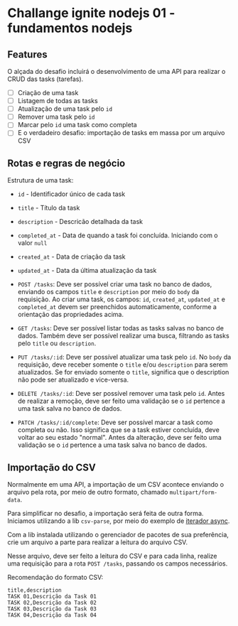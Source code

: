 # Challange ignite nodejs 01 - fundamentos nodejs

## Features

O alçada do desafio incluirá o desenvolvimento de uma API para realizar o CRUD das tasks (tarefas).

- [ ] Criação de uma task
- [ ] Listagem de todas as tasks
- [ ] Atualização de uma task pelo `id`
- [ ] Remover uma task pelo `id`
- [ ] Marcar pelo `id` uma task como completa
- [ ] E o verdadeiro desafio: importação de tasks em massa por um arquivo CSV

## Rotas e regras de negócio

Estrutura de uma task:

- `id` - Identificador único de cada task
- `title` - Título da task
- `description` - Descricão detalhada da task
- `completed_at` - Data de quando a task foi concluída. Iniciando com o valor `null`
- `created_at` - Data de criação da task
- `updated_at` - Data da última atualização da task

- `POST /tasks`: Deve ser possível criar uma task no banco de dados, enviando os campos `title` e `description` por meio do `body` da requisição. Ao criar uma task, os campos: `id`, `created_at`, `updated_at` e `completed_at` devem ser preenchidos automaticamente, conforme a orientação das propriedades acima.
- `GET /tasks`: Deve ser possível listar todas as tasks salvas no banco de dados. Também deve ser possível realizar uma busca, filtrando as tasks pelo `title` ou `description`.
- `PUT /tasks/:id`: Deve ser possível atualizar uma task pelo `id`. No `body` da requisição, deve receber somente o `title` e/ou `description` para serem atualizados. Se for enviado somente o `title`, significa que o description não pode ser atualizado e vice-versa.
- `DELETE /tasks/:id`: Deve ser possível remover uma task pelo `id`. Antes de realizar a remoção, deve ser feito uma validação se o `id` pertence a uma task salva no banco de dados.
- `PATCH /tasks/:id/complete`: Deve ser possível marcar a task como completa ou não. Isso significa que se a task estiver concluída, deve voltar ao seu estado "normal". Antes da alteração, deve ser feito uma validação se o `id` pertence a uma task salva no banco de dados.

## Importação do CSV

Normalmente em uma API, a importação de um CSV acontece enviando o arquivo pela rota, por meio de outro formato, chamado `multipart/form-data`.

Para simplificar no desafio, a importação será feita de outra forma. Iniciamos utilizando a lib `csv-parse`, por meio do exemplo de [iterador async](https://csv.js.org/parse/api/async_iterator/).

Com a lib instalada utilizando o gerenciador de pacotes de sua preferência, crie um arquivo a parte para realizar a leitura do arquivo CSV.

Nesse arquivo, deve ser feito a leitura do CSV e para cada linha, realize uma requisição para a rota `POST /tasks`, passando os campos necessários.

Recomendação do formato CSV:

```csv
title,description
TASK 01,Descrição da Task 01
TASK 02,Descrição da Task 02
TASK 03,Descrição da Task 03
TASK 04,Descrição da Task 04
```
